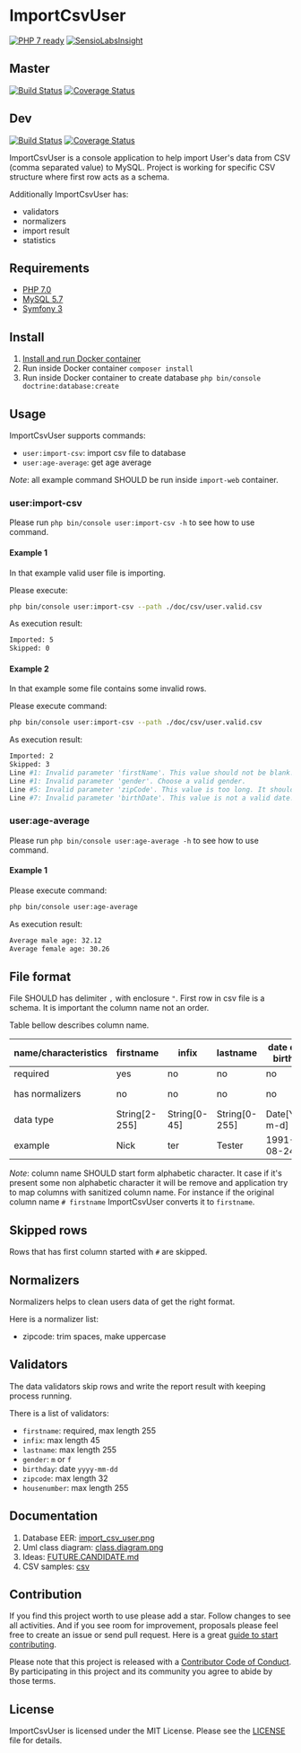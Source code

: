 ImportCsvUser
=============

[![PHP 7 ready](http://php7ready.timesplinter.ch/picamator/ImportCsvUser/dev/badge.svg)](https://travis-ci.org/picamator/ImportCsvUser)
[![SensioLabsInsight](https://insight.sensiolabs.com/projects/945e8dbd-0f8f-42ec-bfc6-7fcd573d0e6e/mini.png)](https://insight.sensiolabs.com/projects/945e8dbd-0f8f-42ec-bfc6-7fcd573d0e6e)

Master
------
[![Build Status](https://travis-ci.org/picamator/ImportCsvUser.svg?branch=master)](https://travis-ci.org/picamator/ImportCsvUser)
[![Coverage Status](https://coveralls.io/repos/github/picamator/ImportCsvUser/badge.svg?branch=master)](https://coveralls.io/github/picamator/ImportCsvUser?branch=master)

Dev
---
[![Build Status](https://travis-ci.org/picamator/ImportCsvUser.svg?branch=dev)](https://travis-ci.org/picamator/ImportCsvUser)
[![Coverage Status](https://coveralls.io/repos/github/picamator/ImportCsvUser/badge.svg?branch=dev)](https://coveralls.io/github/picamator/ImportCsvUser?branch=dev)

ImportCsvUser is a console application to help import User's data from CSV (comma separated value) to MySQL.
Project is working for specific CSV structure where first row acts as a schema. 

Additionally ImportCsvUser has:
 
* validators
* normalizers
* import result
* statistics

Requirements
------------
* [PHP 7.0](http://php.net/manual/en/migration70.new-features.php)
* [MySQL 5.7](https://www.mysql.com/)
* [Symfony 3](http://symfony.com/)

Install
-------
1. [Install and run Docker container](dev/docker/README.md)
2. Run inside Docker container `composer install`
3. Run inside Docker container to create database `php bin/console doctrine:database:create`

Usage
-----
ImportCsvUser supports commands:

 * `user:import-csv`: import csv file to database
 * `user:age-average`: get age average

_Note_: all example command SHOULD be run inside `import-web` container.

### user:import-csv

Please run `php bin/console user:import-csv -h` to see how to use command.

#### Example 1

In that example valid user file is importing.

Please execute:

```bash
php bin/console user:import-csv --path ./doc/csv/user.valid.csv

```

As execution result:

```bash
Imported: 5
Skipped: 0

```

#### Example 2

In that example some file contains some invalid rows.

Please execute command:

```bash
php bin/console user:import-csv --path ./doc/csv/user.valid.csv

```

As execution result:

```bash
Imported: 2
Skipped: 3
Line #1: Invalid parameter 'firstName'. This value should not be blank.
Line #1: Invalid parameter 'gender'. Choose a valid gender.
Line #5: Invalid parameter 'zipCode'. This value is too long. It should have 32 character or less.
Line #7: Invalid parameter 'birthDate'. This value is not a valid date.

```

### user:age-average

Please run `php bin/console user:age-average -h` to see how to use command.

#### Example 1

Please execute command:

```bash
php bin/console user:age-average

```

As execution result:

```bash
Average male age: 32.12
Average female age: 30.26

```

File format
-----------
File SHOULD has delimiter `,` with enclosure `"`.
First row in csv file is a schema. It is important the column name not an order. 

Table bellow describes column name.

name/characteristics    | firstname     | infix         | lastname      | date of birth | gender            | zipcode           | housenumber
---                     | ---           | ---           | ---           | ---           | ---               | ---               | ---
required                | yes           | no            | no            | no            | no                | no                | no
has normalizers         | no            | no            | no            | no            | tim, lowercase    | trim, uppercase   | no
data type               | String[2-255] | String[0-45]  | String[0-255] | Date[Y-m-d]   | String['m', 'f']  | String[0-32]      | String[0-255]
example                 | Nick          | ter           | Tester        | 1991-08-24    | m                 | 12010             | 9b 

_Note_: column name SHOULD start form alphabetic character. It case if it's present some non alphabetic character it will be
remove and application try to map columns with sanitized column name. For instance if the original column name `# firstname` 
ImportCsvUser converts it to `firstname`.

Skipped rows
------------
Rows that has first column started with `#` are skipped. 

Normalizers
-----------
Normalizers helps to clean users data of get the right format.

Here is a normalizer list:

* zipcode: trim spaces, make uppercase

Validators
----------
The data validators skip rows and write the report result with keeping process running.

There is a list of validators:

* `firstname`: required, max length 255
* `infix`: max length 45
* `lastname`: max length 255
* `gender`: `m` or `f`
* `birthday`: date `yyyy-mm-dd`
* `zipcode`: max length 32
* `housenumber`: max length 255

Documentation
-------------
1. Database EER: [import_csv_user.png](doc/db/import_csv_user.png)
2. Uml class diagram: [class.diagram.png](doc/uml/class.diagram.png) 
3. Ideas: [FUTURE.CANDIDATE.md](FUTURE.CANDIDATE.md)
4. CSV samples: [csv](doc/csv)

Contribution
------------
If you find this project worth to use please add a star. Follow changes to see all activities.
And if you see room for improvement, proposals please feel free to create an issue or send pull request.
Here is a great [guide to start contributing](https://guides.github.com/activities/contributing-to-open-source/).

Please note that this project is released with a [Contributor Code of Conduct](http://contributor-covenant.org/version/1/4/).
By participating in this project and its community you agree to abide by those terms.

License
-------
ImportCsvUser is licensed under the MIT License. Please see the [LICENSE](LICENSE.txt) file for details.
